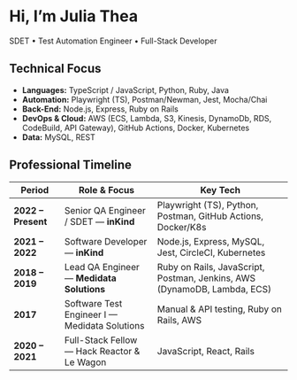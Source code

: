 # Hi, I’m Julia Thea

SDET • Test Automation Engineer • Full-Stack Developer

## Technical Focus
- **Languages:** TypeScript / JavaScript, Python, Ruby, Java
- **Automation:** Playwright (TS), Postman/Newman, Jest, Mocha/Chai
- **Back-End:** Node.js, Express, Ruby on Rails  
- **DevOps & Cloud:** AWS (ECS, Lambda, S3, Kinesis, DynamoDb, RDS, CodeBuild, API Gateway), GitHub Actions, Docker, Kubernetes 
- **Data:** MySQL, REST

## Professional Timeline
| Period | Role & Focus | Key Tech |
|--------|--------------|----------|
| **2022 – Present** | Senior QA Engineer / SDET — **inKind**  | Playwright (TS), Python, Postman, GitHub Actions, Docker/K8s |
| **2021 – 2022** | Software Developer — **inKind** | Node.js, Express, MySQL, Jest, CircleCI, Kubernetes |
| **2018 – 2019** | Lead QA Engineer — **Medidata Solutions** | Ruby on Rails, JavaScript, Postman, Jenkins, AWS (DynamoDB, Lambda, ECS) |
| **2017** | Software Test Engineer I — Medidata Solutions | Manual & API testing, Ruby on Rails, AWS |
| **2020 – 2021** | Full-Stack Fellow — Hack Reactor & Le Wagon | JavaScript, React, Rails |
